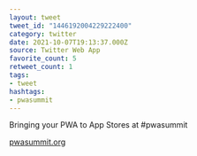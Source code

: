```yaml
---
layout: tweet
tweet_id: "1446192004229222400"
category: twitter
date: 2021-10-07T19:13:37.000Z
source: Twitter Web App
favorite_count: 5
retweet_count: 1
tags:
- tweet
hashtags:
- pwasummit
---
```


Bringing your PWA to App Stores at #pwasummit

[pwasummit.org](https://pwasummit.org/)
